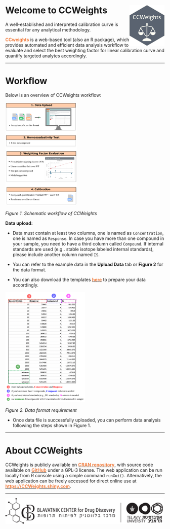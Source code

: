
# Welcome to CCWeights &nbsp;<img src='pix/logo.png' align="right" height="130"/>

A well-established and interpreted calibration curve is essential for any analytical methodology. 

<b><span style="color:#F17F42">CCweights</span></b> is a web-based tool (also an R package), which provides automated and efficient data analysis workflow to evaluate and select the best weighting factor for linear calibration curve and quantify targeted analytes accordingly.

---

# Workflow

Below is an overview of CCWeights workflow:

<img src="pix/workflow.png" width="45%"/>

<em>Figure 1. Schematic workflow of CCWeights</em>

**Data upload:** 

- Data must contain at least two columns, one is named as `Concentration`, one is named as `Response`. In case you have more than one compound in your sample, you need to have a third column called `Compound`. If internal standards are used (e.g.. stable isotope labeled internal standards), please include another column named `IS`.
  
- You can refer to the example data in the **Upload Data** tab or **Figure 2** for the data format.
  
- You can also download the templates **[<b><span style="color:#F17F42">here</span></b>]()** to prepare your data accordingly.

<img src="pix/datafile.png" width="50%"/>

<em>Figure 2. Data format requirement</em>

- Once data file is successfully uploaded, you can perform data analysis following the steps shown in Figure 1.

---

# About CCWeights

CCWeights is publicly available on **[<b><span style="color:#F17F42">CRAN repository</span></b>](https://cran.rproject.org/web/packages/CCWeights)**, with source code available on **[<b><span style="color:#F17F42">GitHub</span></b>](https://github.com/YonghuiDong/CCWeights)** under a GPL-3 license. The web application can be run locally from R console using a simple command `runGui()`. Alternatively, the web application can be freely accessed for direct online use at **[<b><span style="color:#F17F42">https://CCWeights.shiny.com</span></b>](https://CCWeights.shiny.com</span)**. 

---
<a href= 'https://bcdd.tau.ac.il/'><img src='pix/Tau.png' alt='TAU' title='Tel Aviv University' width='500'/></a>


